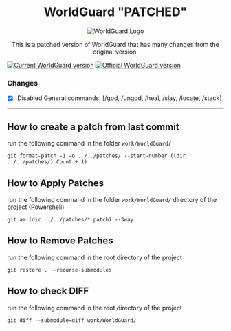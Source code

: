 <center>

# WorldGuard "PATCHED"

![WorldGuard Logo](https://github.com/EngineHub/WorldGuard/blob/master/worldguard-logo.png?raw=true)

This is a patched version of WorldGuard that has many changes from the original version.
</center>

[![Current WorldGuard version](https://badgen.net/badge/Current%20WorldGuard/v7.0.9-SNAPSHOT/blue?icon=github)](https://github.com/EngineHub/WorldGuard/tree/version/7.0.x) [![Official WorldGuard version](https://badgen.net/github/tag/EngineHub/WorldGuard?label=Official%20WorldGuard%20Version&icon=github&color=blue)](https://github.com/EngineHub/WorldGuard/tags)

### Changes

- [x] Disabled General commands: [/god, /ungod, /heal, /slay, /locate, /stack]

--- 

## How to create a patch from last commit

run the following command in the folder `work/WorldGuard/`

```shell
git format-patch -1 -o ../../patches/ --start-number ((dir ../../patches/).Count + 1)
```

## How to Apply Patches

run the following command in the folder `work/WorldGuard/` directory of the project (Powershell)

```shell
git am (dir ../../patches/*.patch) --3way
```

## How to Remove Patches

run the following command in the root directory of the project

```shell
git restore . --recurse-submodules
```

## How to check DIFF

run the following command in the root directory of the project

```shell
git diff --submodule=diff work/WorldGuard/
```
